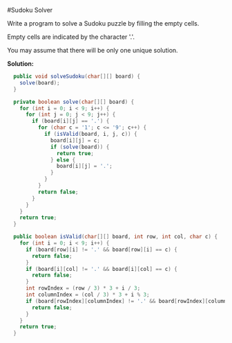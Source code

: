 #Sudoku Solver

Write a program to solve a Sudoku puzzle by filling the empty cells.

Empty cells are indicated by the character '.'.

You may assume that there will be only one unique solution.

**Solution:**

```java
  public void solveSudoku(char[][] board) {
    solve(board);
  }

  private boolean solve(char[][] board) {
    for (int i = 0; i < 9; i++) {
      for (int j = 0; j < 9; j++) {
        if (board[i][j] == '.') {
          for (char c = '1'; c <= '9'; c++) {
            if (isValid(board, i, j, c)) {
              board[i][j] = c;
              if (solve(board)) {
                return true;
              } else {
                board[i][j] = '.';
              }
            }
          }
          return false;
        }
      }
    }
    return true;
  }

  public boolean isValid(char[][] board, int row, int col, char c) {
    for (int i = 0; i < 9; i++) {
      if (board[row][i] != '.' && board[row][i] == c) {
        return false;
      }
      if (board[i][col] != '.' && board[i][col] == c) {
        return false;
      }
      int rowIndex = (row / 3) * 3 + i / 3;
      int columnIndex = (col / 3) * 3 + i % 3;
      if (board[rowIndex][columnIndex] != '.' && board[rowIndex][columnIndex] == c) {
        return false;
      }
    }
    return true;
  }
```
